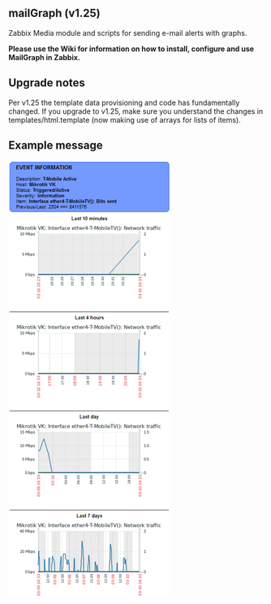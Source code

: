 ## mailGraph (v1.25)
Zabbix Media module and scripts for sending e-mail alerts with graphs.

**Please use the Wiki for information on how to install, configure and use MailGraph in Zabbix.**

## Upgrade notes
Per v1.25 the template data provisioning and code has fundamentally changed. If you upgrade to v1.25, make sure you understand the changes in templates/html.template (now making use of arrays for lists of items).

## Example message
[![](images/Example-mail-message-v122.png?raw=true)](images/Example-mail-message-v122.png)

